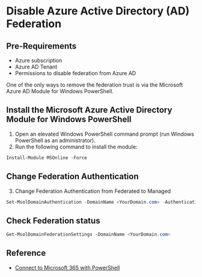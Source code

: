 # Disable Azure Active Directory (AD) Federation

## Pre-Requirements
* Azure subscription
* Azure AD Tenant
* Permissions to disable federation from Azure AD

One of the only ways to remove the federation trust is via the Microsoft Azure AD Module for Windows PowerShell.

## Install the Microsoft Azure Active Directory Module for Windows PowerShell
1.  Open an elevated Windows PowerShell command prompt (run Windows PowerShell as an administrator).
2.  Run the following command to install the module:

```PowerShell
Install-Module MSOnline -Force
```
## Change Federation Authentication 

3.  Change Federation Authentication from Federated to Managed

```PowerShell
Set-MsolDomainAuthentication -DomainName <YourDomain.com> -Authentication managed
```

## Check Federation status

```PowerShell
Get-MsolDomainFederationSettings -DomainName <YourDomain.com>
```

## Reference
* [Connect to Microsoft 365 with PowerShell](https://docs.microsoft.com/en-us/microsoft-365/enterprise/connect-to-microsoft-365-powershell?view=o365-worldwide)
